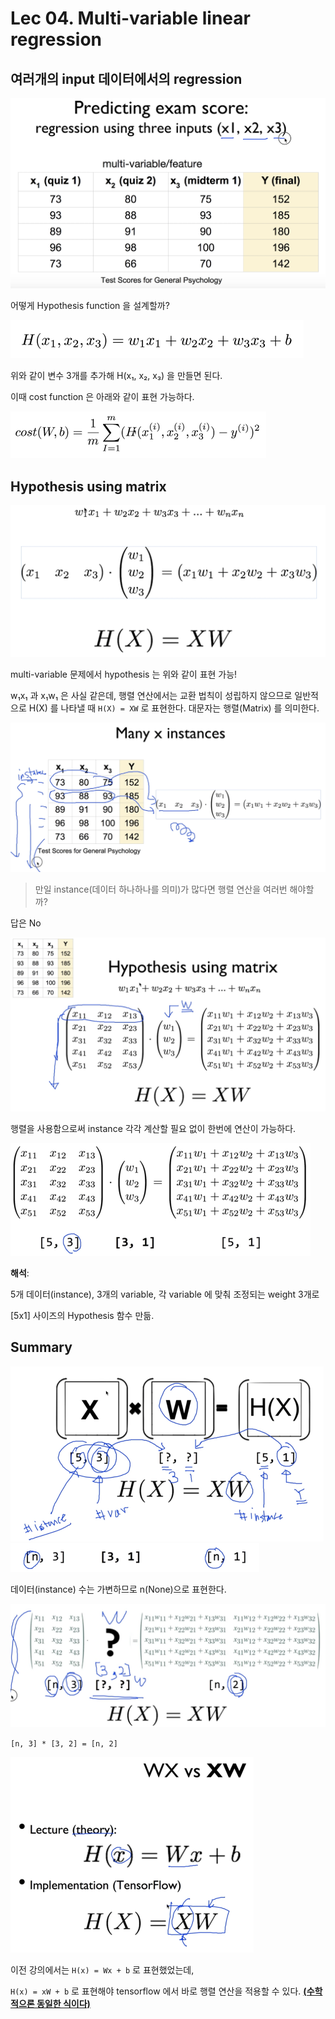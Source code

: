# Lec 04. Multi-variable linear regression



## 여러개의 input 데이터에서의 regression

<img src="lec04.assets/image-20200213025204982.png" alt="image-20200213025204982" style="zoom:50%;" />

어떻게 Hypothesis function 을 설계할까?

<img src="lec04.assets/image-20200213025415589.png" alt="image-20200213025415589" style="zoom:50%;" />

위와 같이 변수 3개를 추가해 H(x₁, x₂, x₃) 을 만들면 된다.

이때 cost function 은 아래와 같이 표현 가능하다.

<img src="lec04.assets/image-20200213025607282.png" alt="image-20200213025607282" style="zoom:50%;" />





## Hypothesis using matrix

<img src="lec04.assets/image-20200213025904289.png" alt="image-20200213025904289" style="zoom:50%;" />

multi-variable 문제에서 hypothesis 는 위와 같이 표현 가능!

w₁x₁ 과 x₁w₁ 은 사실 같은데, 행렬 연산에서는 교환 법칙이 성립하지 않으므로 일반적으로 H(X) 를 나타낼 때 `H(X) = XW` 로 표현한다. 대문자는 행렬(Matrix) 를 의미한다.



<img src="lec04.assets/image-20200213124336922.png" alt="image-20200213124336922" style="zoom:50%;" />

> 만일 instance(데이터 하나하나를 의미)가 많다면 행렬 연산을 여러번 해야할까?



답은 No

<img src="lec04.assets/image-20200213124503018.png" alt="image-20200213124503018" style="zoom:50%;" />

행렬을 사용함으로써 instance 각각 계산할 필요 없이 한번에 연산이 가능하다.



<img src="lec04.assets/image-20200213124633400.png" alt="image-20200213124633400" style="zoom:50%;" />

**해석**: 

5개 데이터(instance), 3개의 variable, 각 variable 에 맞춰 조정되는 weight 3개로

[5x1] 사이즈의 Hypothesis 함수 만듦.



## Summary

<img src="lec04.assets/image-20200213125011601.png" alt="image-20200213125011601" style="zoom:50%;" />

<img src="lec04.assets/image-20200213125053578.png" alt="image-20200213125053578" style="zoom:50%;" />

데이터(instance) 수는 가변하므로 n(None)으로 표현한다.



<img src="lec04.assets/image-20200213125215053.png" alt="image-20200213125215053" style="zoom:50%;" />

`[n, 3] * [3, 2] = [n, 2]`



<img src="lec04.assets/image-20200213125352433.png" alt="image-20200213125352433" style="zoom:50%;" />

이전 강의에서는 `H(x) = Wx + b` 로 표현했었는데,

`H(x) = xW + b` 로 표현해야 tensorflow 에서 바로 행렬 연산을 적용할 수 있다. **<u>(수학적으론 동일한 식이다)</u>**

